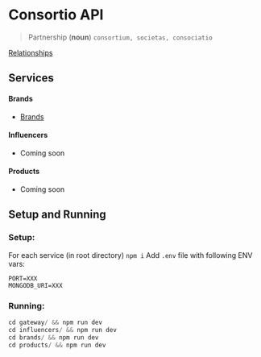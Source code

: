 # Consortio API

> Partnership (**noun**) `consortium, societas, consociatio`

[Relationships](./relations.excalidraw)


## Services

#### Brands
- [Brands](./brands/package.json)
#### Influencers
- Coming soon
#### Products
- Coming soon

## Setup and Running

### Setup:
For each service (in root directory) `npm i`
Add `.env` file with following ENV vars:

```
PORT=XXX
MONGODB_URI=XXX
```

### Running:
```js
cd gateway/ && npm run dev
cd influencers/ && npm run dev
cd brands/ && npm run dev
cd products/ && npm run dev
```
